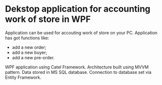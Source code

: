 # Dekstop application for accounting work of store in WPF
Application can be used for accouting work of store on your PC. 
Application has got functions like:
* add a new order;
* add a new buyer;
* add a new pre-order.

WPF application using Catel Framework.
Architecture built using MVVM pattern.
Data stored in MS SQL database.
Connection to database set via Entity Framework.
